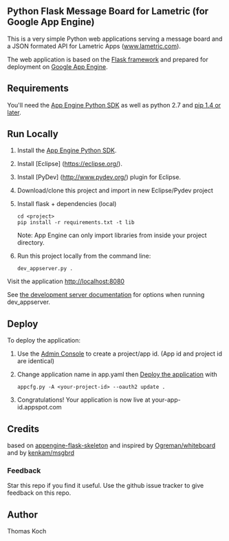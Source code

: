 ## Python Flask Message Board for Lametric (for Google App Engine)

This is a very simple Python web applications serving a message board
and a JSON formated API for Lametric Apps (www.lametric.com).

The web application is based on the [Flask framework](http://flask.pocoo.org) and 
prepared for deployment on [Google App Engine](https://developers.google.com/appengine/).


## Requirements

You'll need the [App Engine Python SDK](https://developers.google.com/appengine/downloads)
as well as python 2.7 and [pip 1.4 or later](http://www.pip-installer.org/en/latest/installing.html).


## Run Locally

1. Install the [App Engine Python SDK](https://developers.google.com/appengine/downloads).
2. Install [Eclipse] (https://eclipse.org/).
3. Install [PyDev] (http://www.pydev.org/) plugin for Eclipse.
4. Download/clone this project and import in new Eclipse/Pydev project
5. Install flask + dependencies (local)

   ```
   cd <project>
   pip install -r requirements.txt -t lib
   ```
  
   Note: App Engine can only import libraries from inside your project directory.

6. Run this project locally from the command line:

   ```
   dev_appserver.py .
   ```

Visit the application [http://localhost:8080](http://localhost:8080)

See [the development server documentation](https://developers.google.com/appengine/docs/python/tools/devserver)
for options when running dev_appserver.


## Deploy
To deploy the application:

1. Use the [Admin Console](https://appengine.google.com) to create a
   project/app id. (App id and project id are identical)
1. Change application name in app.yaml then 
   [Deploy the application](https://developers.google.com/appengine/docs/python/tools/uploadinganapp) 
   with
   
   ```
   appcfg.py -A <your-project-id> --oauth2 update .
   ```
   
1. Congratulations!  Your application is now live at your-app-id.appspot.com


## Credits

based on 
 [appengine-flask-skeleton](https://github.com/GoogleCloudPlatform/appengine-flask-skeleton)
and inspired by 
 [Ogreman/whiteboard](https://github.com/Ogreman/whiteboard)
and by [kenkam/msgbrd](https://github.com/kenkam/msgbrd)

### Feedback

Star this repo if you find it useful. Use the github issue tracker to give
feedback on this repo.

## Author
Thomas Koch